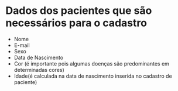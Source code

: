 # Dados dos pacientes que são necessários para o cadastro 

- Nome
- E-mail
- Sexo
- Data de Nascimento
- Cor (é importante pois algumas doenças são predominantes em determinadas cores)
- Idade(é calculada na data de nascimento inserida no cadastro de paciente)
